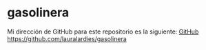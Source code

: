 # gasolinera

Mi dirección de GitHub para este repositorio es la siguiente: [GitHub](https://github.com/lauralardies/gasolinera)
https://github.com/lauralardies/gasolinera
